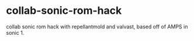 # collab-sonic-rom-hack
collab sonic rom hack with repellantmold and valvast, based off of AMPS in sonic 1.
